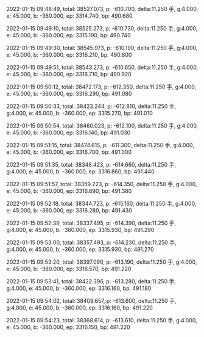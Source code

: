 2022-01-15 09:48:49, total: 38527.073, p: -610.700, delta:11.250 手, g:4.000, e: 45.000, b: -360.000, ep: 3314.740, bp: 490.680

2022-01-15 09:49:10, total: 38525.273, p: -610.730, delta:11.250 手, g:4.000, e: 45.000, b: -360.000, ep: 3315.190, bp: 490.740

2022-01-15 09:49:30, total: 38545.973, p: -610.190, delta:11.250 手, g:4.000, e: 45.000, b: -360.000, ep: 3316.210, bp: 490.800

2022-01-15 09:49:51, total: 38543.273, p: -610.650, delta:11.250 手, g:4.000, e: 45.000, b: -360.000, ep: 3316.710, bp: 490.920

2022-01-15 09:50:12, total: 38472.173, p: -612.350, delta:11.250 手, g:4.000, e: 45.000, b: -360.000, ep: 3316.290, bp: 491.080

2022-01-15 09:50:33, total: 38423.244, p: -612.810, delta:11.250 手, g:4.000, e: 45.000, b: -360.000, ep: 3315.270, bp: 491.010

2022-01-15 09:50:54, total: 38460.023, p: -612.100, delta:11.250 手, g:4.000, e: 45.000, b: -360.000, ep: 3316.140, bp: 491.030

2022-01-15 09:51:15, total: 38474.615, p: -611.300, delta:11.250 手, g:4.000, e: 45.000, b: -360.000, ep: 3316.700, bp: 491.000

2022-01-15 09:51:35, total: 38348.423, p: -614.660, delta:11.250 手, g:4.000, e: 45.000, b: -360.000, ep: 3316.860, bp: 491.440

2022-01-15 09:51:57, total: 38359.223, p: -614.350, delta:11.250 手, g:4.000, e: 45.000, b: -360.000, ep: 3316.690, bp: 491.380

2022-01-15 09:52:18, total: 38344.723, p: -615.160, delta:11.250 手, g:4.000, e: 45.000, b: -360.000, ep: 3316.280, bp: 491.430

2022-01-15 09:52:39, total: 38337.495, p: -614.390, delta:11.250 手, g:4.000, e: 45.000, b: -360.000, ep: 3315.930, bp: 491.290

2022-01-15 09:53:00, total: 38357.493, p: -614.230, delta:11.250 手, g:4.000, e: 45.000, b: -360.000, ep: 3315.930, bp: 491.270

2022-01-15 09:53:20, total: 38397.090, p: -613.190, delta:11.250 手, g:4.000, e: 45.000, b: -360.000, ep: 3316.570, bp: 491.220

2022-01-15 09:53:41, total: 38422.396, p: -613.280, delta:11.250 手, g:4.000, e: 45.000, b: -360.000, ep: 3316.160, bp: 491.180

2022-01-15 09:54:02, total: 38409.657, p: -613.600, delta:11.250 手, g:4.000, e: 45.000, b: -360.000, ep: 3316.160, bp: 491.220

2022-01-15 09:54:23, total: 38368.614, p: -613.610, delta:11.250 手, g:4.000, e: 45.000, b: -360.000, ep: 3316.150, bp: 491.220